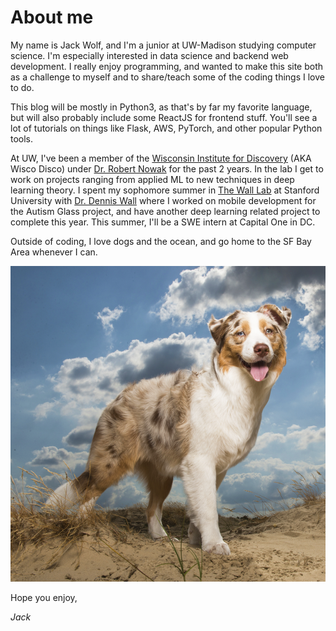 About me
========

My name is Jack Wolf, and I'm a junior at UW-Madison studying computer science. I'm especially interested in data science and backend web development. I really enjoy programming, and wanted to make this site both as a challenge to myself and to share/teach some of the coding things I love to do.

This blog will be mostly in Python3, as that's by far my favorite language, but will also probably include some ReactJS for frontend stuff. You'll see a lot of tutorials on things like Flask, AWS, PyTorch, and other popular Python tools. 

At UW, I've been a member of the [Wisconsin Institute for Discovery](https://wid.wisc.edu/) (AKA Wisco Disco) under [Dr. Robert Nowak](https://nowak.ece.wisc.edu/) for the past 2 years. In the lab I get to work on projects ranging from applied ML to new techniques in deep learning theory. I spent my sophomore summer in [The Wall Lab](https://wall-lab.stanford.edu/) at Stanford University with [Dr. Dennis Wall](https://wall-lab.stanford.edu/people/current/dennis/) where I worked on mobile development for the Autism Glass project, and have another deep learning related project to complete this year. This summer, I'll be a SWE intern at Capital One in DC. 


Outside of coding, I love dogs and the ocean, and go home to the SF Bay Area whenever I can.

![alt text](https://github.com/jackhwolf/blog/raw/master/src/posts/57e8adcaf34b4852812fd292edec5de9===1575170880/dog.png "Logo Title Text 1")


Hope you enjoy, 

*Jack*
